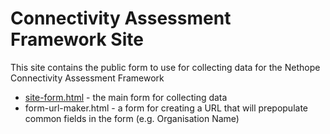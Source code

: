 # Connectivity Assessment Framework Site
This site contains the public form to use for collecting data for the Nethope Connectivity Assessment Framework

* [site-form.html](site-form.html) - the main form for collecting data
* form-url-maker.html - a form for creating a URL that will prepopulate common fields in the form (e.g. Organisation Name)
